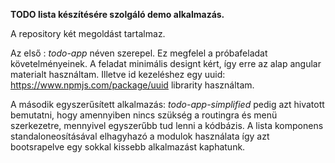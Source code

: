 **TODO lista készítésére szolgáló demo alkalmazás.**

A repository két megoldást tartalmaz. 

Az első : _todo-app_ néven szerepel. Ez megfelel a próbafeladat követelményeinek.
A feladat minimális designt kért, így erre az alap angular materialt használtam.
Illetve id kezeléshez egy uuid: https://www.npmjs.com/package/uuid librarity használtam.

A második egyszerűsített alkalmazás: _todo-app-simplified_ pedig azt hivatott bemutatni, hogy amennyiben nincs szükség a routingra és menü szerkezetre, mennyivel egyszerűbb tud lenni a kódbázis.
A lista komponens standaloneosításával elhagyhazó a modulok használata így azt bootsrapelve egy sokkal kissebb alkalmazást kaphatunk.
